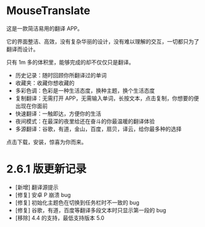 # MouseTranslate
这是一款简洁易用的翻译 APP。

它的界面整洁、高效，没有复杂华丽的设计，没有难以理解的交互，一切都只为了翻译而设计。

只有 1m 多的体积里，能够完成的却不仅仅只是翻译。

- 历史记录：随时回顾你所翻译过的单词
- 收藏夹：收藏你想收藏的
- 多彩色调：色彩是一种生活态度，换种主题，换个生活态度
- 复制翻译：无需打开 APP，无需输入单词，长按文本，点击复制，你想要的便出现在你面前
- 快速翻译：一触即达，方便你的生活
- 夜间模式：在最深的夜里给还在奋斗的你最温暖的翻译体验
- 多源翻译：谷歌，有道，金山，百度，扇贝，译云，给你最多种的选择

点击下载，安装，惊喜为你而来。

# 2.6.1 版更新记录
- [新增] 翻译源提示
- [修复] 安卓 P 崩溃 bug
- [修复] 初始化主题色在切换到任务栏时不一致的 bug
- [修复] 谷歌，有道，百度等翻译多段文本时只显示第一段的 bug
- [移除] 4.4 的支持，最低支持版本 5.0

